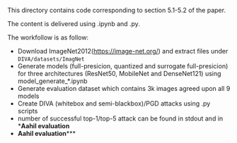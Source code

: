 This directory contains code corresponding to section 5.1-5.2 of the paper.

The content is delivered using .ipynb and .py.

The workfollow is as follow:
- Download ImageNet2012(https://image-net.org/) and extract files under ``DIVA/datasets/ImagNet``
- Generate models (full-presicion, quantized and surrogate full-presicion) for three architectures (ResNet50, MobileNet and DenseNet121) using model_generate_*.ipynb
- Generate evaluation dataset which contains 3k images agreed upon all 9 models
- Create DIVA (whitebox and semi-blackbox)/PGD attacks using .py scripts
- number of successful top-1/top-5 attack can be found in stdout and in *******Aahil evaluation******
- ******Aahil evaluation*********   

